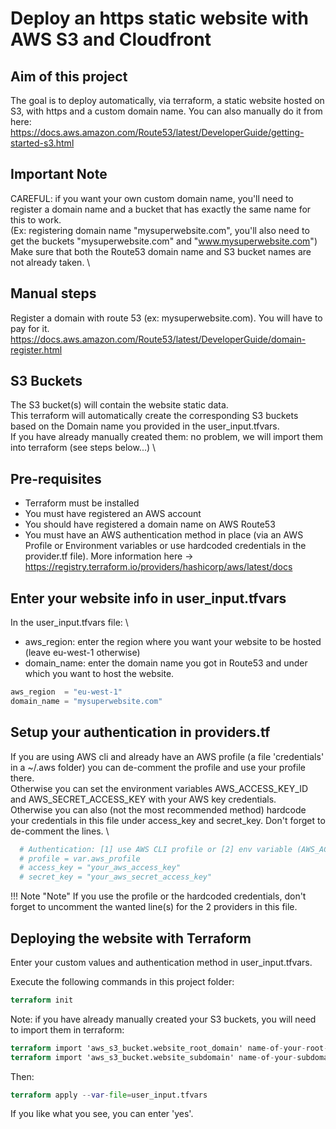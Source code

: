 # Deploy an https static website with AWS S3 and Cloudfront

## Aim of this project

The goal is to deploy automatically, via terraform, a static website hosted on S3, with https and a custom domain name. You can also manually do it from here:
<https://docs.aws.amazon.com/Route53/latest/DeveloperGuide/getting-started-s3.html>

## Important Note

CAREFUL: if you want your own custom domain name, you'll need to register a domain name and a bucket that has exactly the same name for this to work. \
(Ex: registering domain name "mysuperwebsite.com", you'll also need to get the buckets "mysuperwebsite.com" and "www.mysuperwebsite.com")
Make sure that both the Route53 domain name and S3 bucket names are not already taken. \

## Manual steps

Register a domain with route 53 (ex: mysuperwebsite.com). You will have to pay for it. \
<https://docs.aws.amazon.com/Route53/latest/DeveloperGuide/domain-register.html>

## S3 Buckets

The S3 bucket(s) will contain the website static data. \
This terraform will automatically create the corresponding S3 buckets based on the Domain name you provided in the user_input.tfvars. \
If you have already manually created them: no problem, we will import them into terraform (see steps below...) \

## Pre-requisites

- Terraform must be installed
- You must have registered an AWS account
- You should have registered a domain name on AWS Route53
- You must have an AWS authentication method in place (via an AWS Profile or Environment variables or use hardcoded credentials in the provider.tf file).
More information here -> <https://registry.terraform.io/providers/hashicorp/aws/latest/docs>

## Enter your website info in user_input.tfvars

In the user_input.tfvars file: \

- aws_region: enter the region where you want your website to be hosted (leave eu-west-1 otherwise)
- domain_name: enter the domain name you got in Route53 and under which you want to host the website.

```tf title="user_input.tfvars"
aws_region  = "eu-west-1"
domain_name = "mysuperwebsite.com"
```

## Setup your authentication in providers.tf

If you are using AWS cli and already have an AWS profile (a file 'credentials' in a ~/.aws folder) you can de-comment the profile and use your profile there.  \
Otherwise you can set the environment variables AWS_ACCESS_KEY_ID and AWS_SECRET_ACCESS_KEY with your AWS key credentials.  \
Otherwise you can also (not the most recommended method) hardcode your credentials in this file under access_key and secret_key. Don't forget to de-comment the lines. \

```tf title="providers.tf"
  # Authentication: [1] use AWS CLI profile or [2] env variable (AWS_ACCESS_KEY_ID and AWS_SECRET_ACCESS_KEY) or [3] enter hardcoded credentials below
  # profile = var.aws_profile
  # access_key = "your_aws_access_key"
  # secret_key = "your_aws_secret_access_key"
```

!!! Note "Note"
If you use the profile or the hardcoded credentials, don't forget to uncomment the wanted line(s) for the 2 providers in this file.

## Deploying the website with Terraform

Enter your custom values and authentication method in user_input.tfvars.

Execute the following commands in this project folder:

```tf
terraform init
```

Note: if you have already manually created your S3 buckets, you will need to import them in terraform:

```tf
terraform import 'aws_s3_bucket.website_root_domain' name-of-your-root-bucket # (ex: mysuperwebsite.com)
terraform import 'aws_s3_bucket.website_subdomain' name-of-your-subdomain-bucket # (ex: www.mysuperwebsite.com)
```

Then:

```tf
terraform apply --var-file=user_input.tfvars
```

If you like what you see, you can enter 'yes'.
